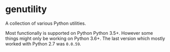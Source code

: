 # genutility

A collection of various Python utilities.

Most functionally is supported on Python Python 3.5+. However some things might only be working on Python 3.6+.
The last version which mostly worked with Python 2.7 was `0.0.59`.
